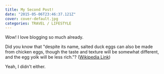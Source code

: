 ```yaml
---
title: My Second Post!
date: "2015-05-06T23:46:37.121Z"
cover: cover-default.jpg
categories: TRAVEL / LIFESTYLE
---
```


Wow! I love blogging so much already.

Did you know that "despite its name, salted duck eggs can also be made from
chicken eggs, though the taste and texture will be somewhat different, and the
egg yolk will be less rich."?
([Wikipedia Link](http://en.wikipedia.org/wiki/Salted_duck_egg))

Yeah, I didn't either.
